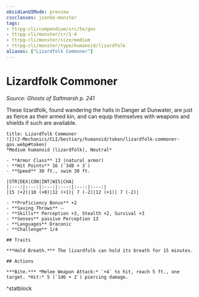 ```yaml
---
obsidianUIMode: preview
cssclasses: json5e-monster
tags:
- ttrpg-cli/compendium/src/5e/gos
- ttrpg-cli/monster/cr/1-4
- ttrpg-cli/monster/size/medium
- ttrpg-cli/monster/type/humanoid/lizardfolk
aliases: ["Lizardfolk Commoner"]
---
```

# Lizardfolk Commoner
*Source: Ghosts of Saltmarsh p. 241*  


These lizardfolk, found wandering the halls in Danger at Dunwater, are just as fierce as their armed kin, and can equip themselves with weapons and shields if such are available.

```ad-statblock
title: Lizardfolk Commoner
![](2-Mechanics/CLI/bestiary/humanoid/token/lizardfolk-commoner-gos.webp#token)
*Medium humanoid (lizardfolk), Neutral*

- **Armor Class** 13 (natural armor)
- **Hit Points** 16 (`3d8 + 3`) 
- **Speed** 30 ft., swim 30 ft.

|STR|DEX|CON|INT|WIS|CHA|
|:---:|:---:|:---:|:---:|:---:|:---:|
|15 (+2)|10 (+0)|12 (+1)| 7 (-2)|12 (+1)| 7 (-2)|

- **Proficiency Bonus** +2
- **Saving Throws** ⏤
- **Skills** Perception +3, Stealth +2, Survival +3
- **Senses** passive Perception 13
- **Languages** Draconic
- **Challenge** 1/4

## Traits

***Hold Breath.*** The lizardfolk can hold its breath for 15 minutes.

## Actions

***Bite.*** *Melee Weapon Attack:* `+4` to hit, reach 5 ft., one target. *Hit:* 5 (`1d6 + 2`) piercing damage.
```
^statblock